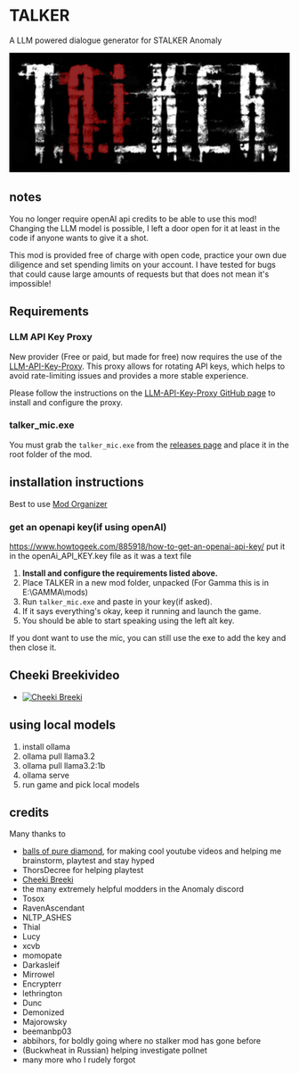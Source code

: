 # TALKER
A LLM powered dialogue generator for STALKER Anomaly

![TALKER](images/talker.png)

## notes
You no longer require openAI api credits to be able to use this mod! Changing the LLM model is possible, I left a door open for it at least in the code if anyone wants to give it a shot.

This mod is provided free of charge with open code, practice your own due diligence and set spending limits on your account. I have tested for bugs that could cause large amounts of requests but that does not mean it's impossible!

## Requirements
### LLM API Key Proxy
New provider (Free or paid, but made for free) now requires the use of the [LLM-API-Key-Proxy](https://github.com/Mirrowel/LLM-API-Key-Proxy). This proxy allows for rotating API keys, which helps to avoid rate-limiting issues and provides a more stable experience.

Please follow the instructions on the [LLM-API-Key-Proxy GitHub page](https://github.com/Mirrowel/LLM-API-Key-Proxy) to install and configure the proxy.

### talker_mic.exe
You must grab the `talker_mic.exe` from the [releases page](https://github.com/Mirrowel/TALKER/releases) and place it in the root folder of the mod.

## installation instructions
Best to use [Mod Organizer](https://lazystalker.blogspot.com/2020/11/mod-organizer-2-stalker-anomaly-setup.html)

### get an openapi key(if using openAI)
https://www.howtogeek.com/885918/how-to-get-an-openai-api-key/
put it in the openAi_API_KEY.key file as it was a text file

1.  **Install and configure the requirements listed above.**
2.  Place TALKER in a new mod folder, unpacked (For Gamma this is in E:\GAMMA\mods)
3.  Run `talker_mic.exe` and paste in your key(if asked).
4.  If it says everything's okay, keep it running and launch the game.
5.  You should be able to start speaking using the left alt key.

If you dont want to use the mic, you can still use the exe to add the key and then close it.

## Cheeki Breekivideo
- [![Cheeki Breeki](https://img.youtube.com/vi/WmM-PPKTA8s/0.jpg)](https://www.youtube.com/watch?v=WmM-PPKTA8s)

## using local models
1. install ollama
2. ollama pull llama3.2
3. ollama pull llama3.2:1b
4. ollama serve
5. run game and pick local models

## credits
Many thanks to
- [balls of pure diamond](https://www.youtube.com/@BallsOfPureDiamond), for making cool youtube videos and helping me brainstorm, playtest and stay hyped
- ThorsDecree for helping playtest
- [Cheeki Breeki](https://www.youtube.com/@CheekiBreekiTv)
- the many extremely helpful modders in the Anomaly discord
- Tosox
- RavenAscendant
- NLTP_ASHES
- Thial
- Lucy
- xcvb
- momopate
- Darkasleif
- Mirrowel
- Encrypterr
- lethrington
- Dunc
- Demonized
- Majorowsky
- beemanbp03
- abbihors, for boldly going where no stalker mod has gone before
- (Buckwheat in Russian) helping investigate pollnet
- many more who I rudely forgot
